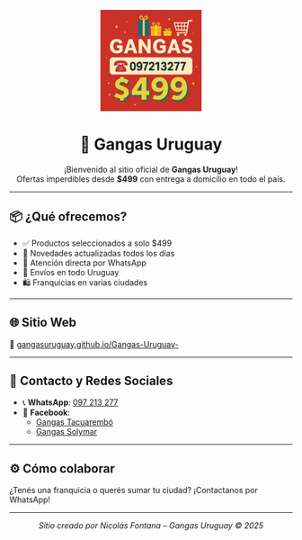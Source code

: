 <p align="center">
  <img src="logo.png.jpg" alt="Logo Gangas Uruguay" width="180">
</p>

<h1 align="center">🛒 Gangas Uruguay</h1>

<p align="center">
  ¡Bienvenido al sitio oficial de <strong>Gangas Uruguay</strong>!<br>
  Ofertas imperdibles desde <strong>$499</strong> con entrega a domicilio en todo el país.  
</p>

---

## 📦 ¿Qué ofrecemos?

- ✅ Productos seleccionados a solo $499  
- 🔄 Novedades actualizadas todos los días  
- 💬 Atención directa por WhatsApp  
- 🚚 Envíos en todo Uruguay  
- 🛍️ Franquicias en varias ciudades  

---

## 🌐 Sitio Web

📎 [gangasuruguay.github.io/Gangas-Uruguay-](https://gangasuruguay.github.io/Gangas-Uruguay-/)

---

## 📲 Contacto y Redes Sociales

- 📞 **WhatsApp**: [097 213 277](https://wa.me/59897213277)
- 📘 **Facebook**:
  - [Gangas Tacuarembó](https://www.facebook.com/share/1YoChsDWQq/?mibextid=wwXIfr)
  - [Gangas Solymar](https://www.facebook.com/share/196KdGnENq/?mibextid=wwXIfr)

---

## ⚙️ Cómo colaborar

¿Tenés una franquicia o querés sumar tu ciudad? ¡Contactanos por WhatsApp!

---

<p align="center">
  <em>Sitio creado por Nicolás Fontana – Gangas Uruguay © 2025</em>
</p>